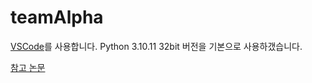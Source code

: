 # teamAlpha
[VSCode](https://rswm-ju.tistory.com/2)를 사용합니다.
Python 3.10.11 32bit 버전을 기본으로 사용하갰습니다.

[참고 논문](https://github.com/amusi/awesome-lane-detection)
